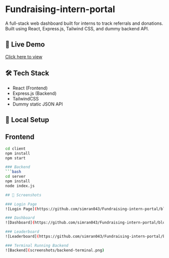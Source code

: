 # Fundraising-intern-portal
A full-stack web dashboard built for interns to track referrals and donations. Built using React, Express.js, Tailwind CSS, and dummy backend API.

## 🔗 Live Demo
[Click here to view](https://your-netlify-link.netlify.app)

## 🛠 Tech Stack
- React (Frontend)
- Express.js (Backend)
- TailwindCSS
- Dummy static JSON API

## 🚀 Local Setup

## Frontend
```bash
cd client
npm install
npm start

### Backend
```bash
cd server
npm install
node index.js

## 📸 Screenshots

### Login Page
![Login Page](https://github.com/simran043/Fundraising-intern-portal/blob/main/screenshort/Leaderboard.png)

### Dashboard
![Dashboard](https://github.com/simran043/Fundraising-intern-portal/blob/main/screenshort/Dashboard.png)

### Leaderboard
![Leaderboard](https://github.com/simran043/Fundraising-intern-portal/blob/main/screenshort/Leaderboard.png)

### Terminal Running Backend
![Backend](screenshots/backend-terminal.png)
